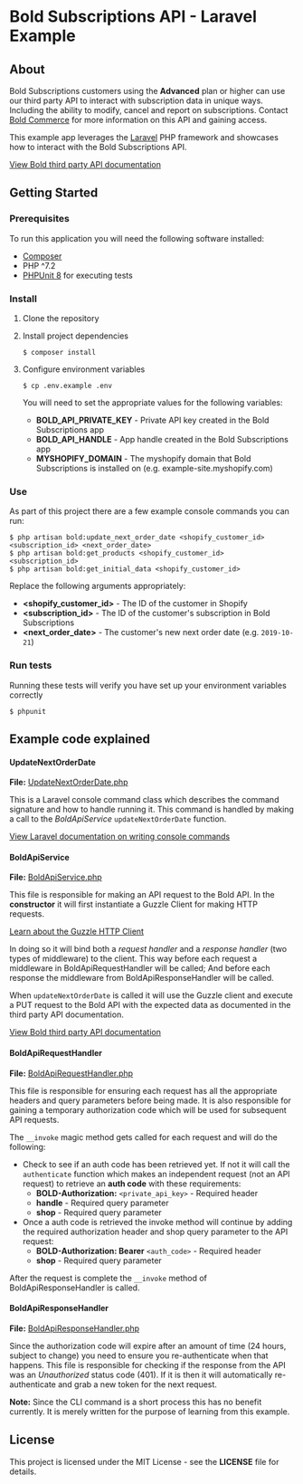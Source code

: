 # Bold Subscriptions API - Laravel Example

## About

Bold Subscriptions customers using the **Advanced** plan or higher can use our third party API to interact with subscription data in unique ways. Including the ability to modify, cancel and report on subscriptions. Contact [Bold Commerce](https://boldcommerce.com/) for more information on this API and gaining access.

This example app leverages the [Laravel](https://laravel.com/) PHP framework and showcases how to interact with the Bold Subscriptions API.

[View Bold third party API documentation](http://docs.boldapps.net/ro-third-party-api/index.html)

## Getting Started

### Prerequisites

To run this application you will need the following software installed:

* [Composer](https://getcomposer.org/)
* PHP ^7.2
* [PHPUnit 8](https://phpunit.de/getting-started/phpunit-8.html) for executing tests

### Install

1. Clone the repository
2. Install project dependencies

	```console
	$ composer install
	```

3. Configure environment variables

	```console
	$ cp .env.example .env
	```
    
    You will need to set the appropriate values for the following variables:
    
    * **BOLD_API_PRIVATE_KEY** - Private API key created in the Bold Subscriptions app
    * **BOLD_API_HANDLE** - App handle created in the Bold Subscriptions app
    * **MYSHOPIFY_DOMAIN** - The myshopify domain that Bold Subscriptions is installed on (e.g. example-site.myshopify.com)

### Use

As part of this project there are a few example console commands you can run:

```console
$ php artisan bold:update_next_order_date <shopify_customer_id> <subscription_id> <next_order_date>
$ php artisan bold:get_products <shopify_customer_id> <subscription_id>
$ php artisan bold:get_initial_data <shopify_customer_id>
```

Replace the following arguments appropriately:

* **<shopify_customer_id>** - The ID of the customer in Shopify
* **<subscription_id>** - The ID of the customer's subscription in Bold Subscriptions
* **<next_order_date>** - The customer's new next order date (e.g. `2019-10-21`)

### Run tests

Running these tests will verify you have set up your environment variables correctly

```console
$ phpunit
```

## Example code explained

#### UpdateNextOrderDate

**File:** [UpdateNextOrderDate.php](app/Console/Commands/UpdateNextOrderDate.php)

This is a Laravel console command class which describes the command signature and how to handle running it. This command is handled by making a call to the *BoldApiService* `updateNextOrderDate` function.

[View Laravel documentation on writing console commands](https://laravel.com/docs/5.8/artisan#writing-commands)

#### BoldApiService

**File:** [BoldApiService.php](app/Services/BoldApiService.php)

This file is responsible for making an API request to the Bold API. In the **constructor** it will first instantiate a Guzzle Client for making HTTP requests.

[Learn about the Guzzle HTTP Client](http://docs.guzzlephp.org/en/stable/)

In doing so it will bind both a *request handler* and a *response handler* (two types of middleware) to the client. This way before each request a middleware in BoldApiRequestHandler will be called; And before each response the middleware from BoldApiResponseHandler will be called.

When `updateNextOrderDate` is called it will use the Guzzle client and execute a PUT request to the Bold API with the expected data as documented in the third party API documentation.

[View Bold third party API documentation](http://docs.boldapps.net/ro-third-party-api/index.html#update-next-order-date)

#### BoldApiRequestHandler

**File:** [BoldApiRequestHandler.php](app/Handlers/BoldApiRequestHandler.php)

This file is responsible for ensuring each request has all the appropriate headers  and query parameters before being made. It is also responsible for gaining a temporary authorization code which will be used for subsequent API requests.

The `__invoke` magic method gets called for each request and will do the following:

* Check to see if an auth code has been retrieved yet. If not it will call the `authenticate` function which makes an independent request (not an API request) to retrieve an **auth code** with these requirements:
	* **BOLD-Authorization:** `<private_api_key>` - Required header
	* **handle** - Required query parameter
	* **shop** - Required query parameter
* Once a auth code is retrieved the invoke method will continue by adding the required authorization header and shop query parameter to the API request:
	* **BOLD-Authorization: Bearer** `<auth_code>` - Required header
	* **shop** - Required query parameter

After the request is complete the `__invoke` method of BoldApiResponseHandler is called.

#### BoldApiResponseHandler

**File:** [BoldApiResponseHandler.php](app/Handlers/BoldApiResponseHandler.php)

Since the authorization code will expire after an amount of time (24 hours, subject to change) you need to ensure you re-authenticate when that happens. This file is responsible for checking if the response from the API was an *Unauthorized* status code (401). If it is then it will automatically re-authenticate and grab a new token for the next request.

**Note:** Since the CLI command is a short process this has no benefit currently. It is merely written for the purpose of learning from this example.

## License

This project is licensed under the MIT License - see the **LICENSE** file for details.
